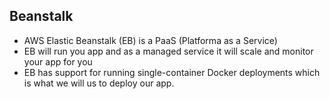 ## Beanstalk 


- AWS Elastic Beanstalk (EB) is a PaaS (Platforma as a Service)
- EB will run you app and as a managed service it will scale and monitor your app for you
- EB has support for running single-container Docker deployments which is what we will us to 
deploy our app. 